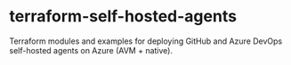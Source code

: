 # terraform-self-hosted-agents
Terraform modules and examples for deploying GitHub and Azure DevOps self-hosted agents on Azure (AVM + native).

